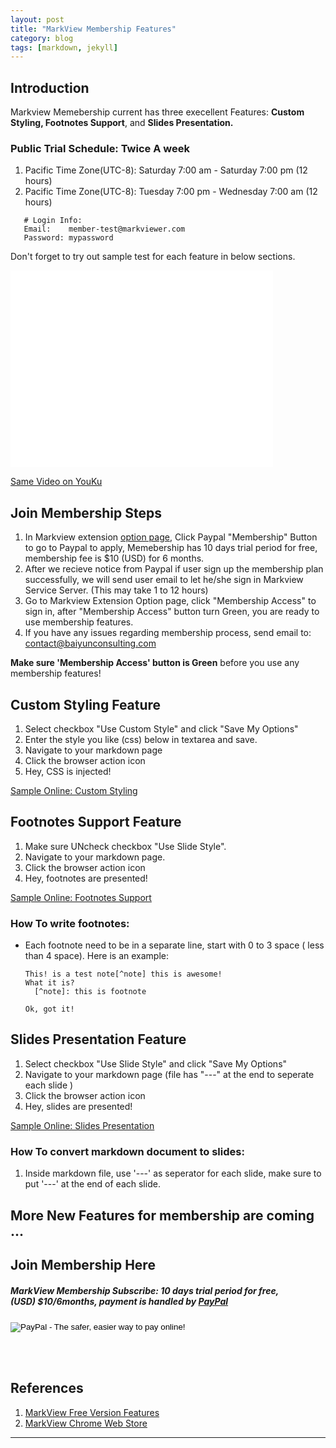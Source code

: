 ```yaml
---
layout: post
title: "MarkView Membership Features"
category: blog
tags: [markdown, jekyll]
---
```


## Introduction
Markview Memebership current has three execellent Features: **Custom Styling, Footnotes Support**, and **Slides Presentation.**  

### Public Trial Schedule: Twice A week
  1. Pacific Time Zone(UTC-8): Saturday 7:00 am - Saturday 7:00 pm (12 hours)
  2. Pacific Time Zone(UTC-8): Tuesday  7:00 pm - Wednesday 7:00 am (12 hours)

```
   # Login Info:
   Email:    member-test@markviewer.com
   Password: mypassword
```

  Don't forget to try out sample test for each feature in below sections.

<iframe width="420" height="315" src="//www.youtube.com/embed/uNu-lhxo4Vc" frameborder="0" allowfullscreen></iframe>

<a href="http://v.youku.com/v_show/id_XNjQ0Mzk5NDY0.html" target="_blank">Same Video on YouKu</a>

## Join Membership Steps
  1. In Markview extension [option page](chrome-extension://ckaohobfbknbdldnafchijkpmfkncdml/options.html), 
     Click Paypal "Membership" Button to go to Paypal to apply, Memebership has 10 days trial period for free, membership fee is $10 (USD) for 6 months.
  2. After we recieve notice from Paypal if user sign up the membership plan successfully, we will send user email to let he/she sign in Markview Service Server. (This may take 1 to 12 hours)
  3. Go to Markview Extension Option page, click "Membership Access" to sign in, after "Membership Access" button 
     turn Green, you are ready to use membership features.
  4. If you have any issues regarding membership process, send email to: contact@baiyunconsulting.com  

**Make sure 'Membership Access' button is Green**  before you use any membership features! 

## Custom Styling Feature
  1. Select checkbox "Use Custom Style" and click "Save My Options"
  2. Enter the style you like (css) below in textarea and save.
  3. Navigate to your markdown page
  4. Click the browser action icon
  5. Hey, CSS is injected!
  <div>
    <a href="http://shaneweng.com/projects/markview/tests/sample-custom-style.md" target="_blank">Sample Online: Custom Styling</a>
  </div>

## Footnotes Support Feature
  1. Make sure UNcheck checkbox "Use Slide Style".
  2. Navigate to your markdown page.
  3. Click the browser action icon
  4. Hey, footnotes are presented!
  <div>
    <a href="http://shaneweng.com/projects/markview/tests/sample-footnotes.md" target="_blank">Sample Online: Footnotes Support</a>
  </div>

### How To write footnotes:
  * Each footnote need to be in a separate line, start with 0 to 3 space ( less than 4 space).
	Here is an example:

	```
	This! is a test note[^note] this is awesome!
	What it is?  
	  [^note]: this is footnote 

	Ok, got it!
	```


## Slides Presentation Feature
  1. Select checkbox "Use Slide Style" and click "Save My Options"
  2. Navigate to your markdown page (file has "---" at the end to seperate each slide )
  3. Click the browser action icon
  4. Hey, slides are presented!
  <div>
    <a href="http://shaneweng.com/projects/markview/tests/sample-slides.md" target="_blank">Sample Online: Slides Presentation</a>
  </div>

### How To convert markdown document to slides:
  1. Inside markdown file, use '---' as seperator for each slide, make sure to put '---' at the end of each slide.

## More New Features for membership are coming ...

## Join Membership Here

<div id="signup">
    <h5><em>MarkView Membership Subscribe:</em> 10 days trial period for free, <br/>
    (USD) $10/6months, payment is handled by <a href="https://www.paypal.com/home" target="_blank">PayPal</a></h5>

<form action="https://www.paypal.com/cgi-bin/webscr" method="post" target="_top">
<input type="hidden" name="cmd" value="_s-xclick">
<input type="hidden" name="hosted_button_id" value="QJMWAN87X9S78">
<input type="image" src="https://www.paypalobjects.com/en_US/i/btn/btn_subscribeCC_LG.gif" border="0" name="submit" alt="PayPal - The safer, easier way to pay online!">
<img alt="" border="0" src="https://www.paypalobjects.com/en_US/i/scr/pixel.gif" width="1" height="1">
</form>

<br/><br/>
</div>

## References
  1. [MarkView Free Version Features](http://shaneweng.com/blog/view-markdown-file-with-markview/)
  2. [MarkView Chrome Web Store](https://chrome.google.com/webstore/detail/markview/iaddkimmopgchbbnmfmdcophmlnghkim)

---  

<script>
  (function(i,s,o,g,r,a,m){i['GoogleAnalyticsObject']=r;i[r]=i[r]||function(){
  (i[r].q=i[r].q||[]).push(arguments)},i[r].l=1*new Date();a=s.createElement(o),
  m=s.getElementsByTagName(o)[0];a.async=1;a.src=g;m.parentNode.insertBefore(a,m)
  })(window,document,'script','//www.google-analytics.com/analytics.js','ga');

  ga('create', 'UA-45893255-1', 'markview.herokuapp.com');
  ga('send', 'pageview');

</script>
